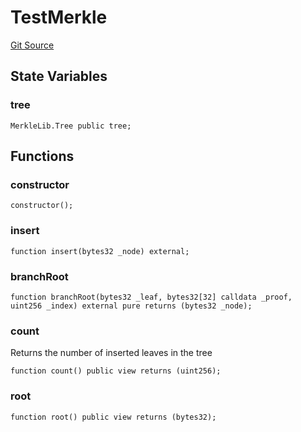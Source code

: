 # TestMerkle
[Git Source](https://github.com/hyperlane-xyz/hyperlane-monorepo/blob/60f321f452052881dce4e22999022e11fc117456/contracts/test/TestMerkle.sol)


## State Variables
### tree

```solidity
MerkleLib.Tree public tree;
```


## Functions
### constructor


```solidity
constructor();
```

### insert


```solidity
function insert(bytes32 _node) external;
```

### branchRoot


```solidity
function branchRoot(bytes32 _leaf, bytes32[32] calldata _proof, uint256 _index) external pure returns (bytes32 _node);
```

### count

Returns the number of inserted leaves in the tree


```solidity
function count() public view returns (uint256);
```

### root


```solidity
function root() public view returns (bytes32);
```

